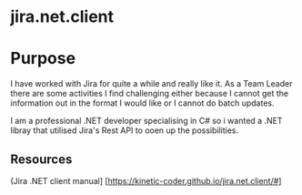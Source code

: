 # jira.net.client
 
# Purpose
I have worked with Jira for quite a while and really like it. As a Team Leader there are some activities I find challenging either because I cannot get the information out in the format I would like or I cannot do batch updates.

I am a professional .NET developer specialising in C# so i wanted a .NET libray that utilised Jira's Rest API to ooen up the possibilities.

## Resources
(Jira .NET client manual] [https://kinetic-coder.github.io/jira.net.client/#]